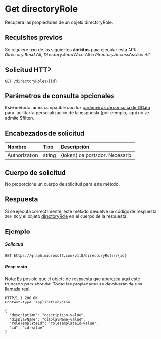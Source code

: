 # <a name="get-directoryrole"></a>Get directoryRole

Recupera las propiedades de un objeto directoryRole.

## <a name="prerequisites"></a>Requisitos previos
Se requiere uno de los siguientes **ámbitos** para ejecutar esta API: *Directory.Read.All*, *Directory.ReadWrite.All* o *Directory.AccessAsUser.All*
## <a name="http-request"></a>Solicitud HTTP
<!-- { "blockType": "ignored" } -->
```http
GET /directoryRoles/{id}
```
## <a name="optional-query-parameters"></a>Parámetros de consulta opcionales
Este método **no** es compatible con los [parámetros de consulta de OData](http://developer.microsoft.com/en-us/graph/docs/overview/query_parameters) para facilitar la personalización de la respuesta (por ejemplo, aquí no se admite $filter).

## <a name="request-headers"></a>Encabezados de solicitud
| Nombre       | Tipo | Descripción|
|:-----------|:------|:----------|
| Authorization  | string  | {token} de portador. Necesario. |

## <a name="request-body"></a>Cuerpo de solicitud
No proporcione un cuerpo de solicitud para este método.
## <a name="response"></a>Respuesta
Si se ejecuta correctamente, este método devuelve un código de respuesta `200 OK` y el objeto [directoryRole](../resources/directoryrole.md) en el cuerpo de la respuesta.
## <a name="example"></a>Ejemplo
##### <a name="request"></a>Solicitud

<!-- {
  "blockType": "request",
  "name": "get_directoryrole"
}-->
```http
GET https://graph.microsoft.com/v1.0/directoryRoles/{id}
```
##### <a name="response"></a>Respuesta
Nota: Es posible que el objeto de respuesta que aparezca aquí esté truncado para abreviar. Todas las propiedades se devolverán de una llamada real.
<!-- {
  "blockType": "response",
  "truncated": true,
  "@odata.type": "microsoft.graph.directoryRole"
} -->
```http
HTTP/1.1 200 OK
Content-type: application/json

{
  "description": "description-value",
  "displayName": "displayName-value",
  "roleTemplateId": "roleTemplateId-value",
  "id": "id-value"
}
```

<!-- uuid: 8fcb5dbc-d5aa-4681-8e31-b001d5168d79
2015-10-25 14:57:30 UTC -->
<!-- {
  "type": "#page.annotation",
  "description": "Get directoryRole",
  "keywords": "",
  "section": "documentation",
  "tocPath": ""
}-->

